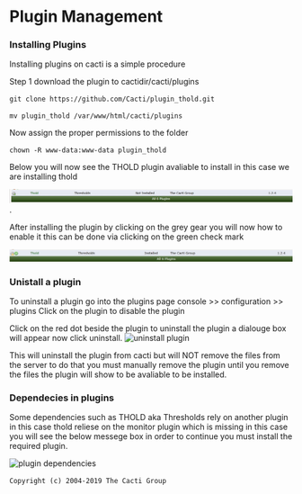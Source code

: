# Plugin Management

### Installing Plugins

Installing plugins on cacti is a simple procedure 

Step 1 download the plugin to cactidir/cacti/plugins 

```console
git clone https://github.com/Cacti/plugin_thold.git
```

```console
mv plugin_thold /var/www/html/cacti/plugins
```

Now assign the proper permissions to the folder

```console
chown -R www-data:www-data plugin_thold
```

Below you will now see the THOLD plugin avaliable to install  in this case we are installing thold

![thold plugin](images/cacti_thold_plugin_install.JPG).

After installing the plugin by clicking on the grey gear you will now how to enable it this can be done via clicking on the green check mark

![thold plugin enable](images/cacti_thold_enable.JPG)

### Unistall a plugin

To uninstall a plugin go into the plugins page console >> configuration >> plugins
Click on the plugin to disable the plugin 

Click on the red dot beside the plugin to uninstall the plugin a dialouge box will appear now click uninstall.
![uninstall plugin](images/plugins-uninstall.png)

This will uninstall the plugin from cacti but will NOT remove the files from the server to do that you must manually remove the plugin
until you remove the files the plugin will show to be avaliable to be installed.

### Dependecies in plugins

Some dependencies such as THOLD aka Thresholds rely on another plugin in this case thold reliese on the monitor plugin which is missing  in this case you will see the below messege box in order to continue you must install the required plugin.

![plugin dependencies](images/plugins-dependencies.png)

```
Copyright (c) 2004-2019 The Cacti Group
```

